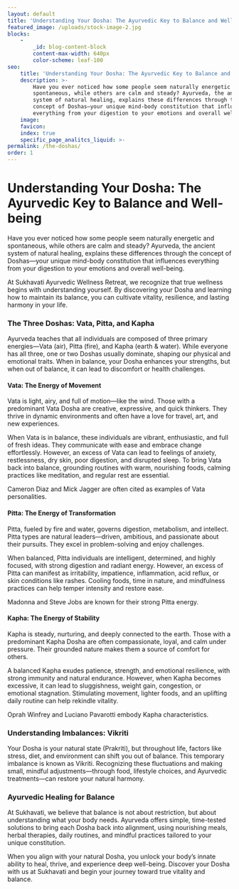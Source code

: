 ```yaml
---
layout: default
title: 'Understanding Your Dosha: The Ayurvedic Key to Balance and Well-being'
featured_image: /uploads/stock-image-2.jpg
blocks:
    -
        _id: blog-content-block
        content-max-width: 640px
        color-scheme: leaf-100
seo:
    title: 'Understanding Your Dosha: The Ayurvedic Key to Balance and Well-being'
    description: >-
        Have you ever noticed how some people seem naturally energetic and
        spontaneous, while others are calm and steady? Ayurveda, the ancient
        system of natural healing, explains these differences through the
        concept of Doshas—your unique mind-body constitution that influences
        everything from your digestion to your emotions and overall well-being.
    image:
    favicon:
    index: true
    specific_page_analitcs_liquid: >-
permalink: /the-doshas/
order: 1
---
```

# Understanding Your Dosha: The Ayurvedic Key to Balance and Well-being

Have you ever noticed how some people seem naturally energetic and spontaneous, while others are calm and steady? Ayurveda, the ancient system of natural healing, explains these differences through the concept of Doshas—your unique mind-body constitution that influences everything from your digestion to your emotions and overall well-being.

At Sukhavati Ayurvedic Wellness Retreat, we recognize that true wellness begins with understanding yourself. By discovering your Dosha and learning how to maintain its balance, you can cultivate vitality, resilience, and lasting harmony in your life.

### The Three Doshas: Vata, Pitta, and Kapha

Ayurveda teaches that all individuals are composed of three primary energies—Vata (air), Pitta (fire), and Kapha (earth & water). While everyone has all three, one or two Doshas usually dominate, shaping our physical and emotional traits. When in balance, your Dosha enhances your strengths, but when out of balance, it can lead to discomfort or health challenges.

#### **Vata: The Energy of Movement**

Vata is light, airy, and full of motion—like the wind. Those with a predominant Vata Dosha are creative, expressive, and quick thinkers. They thrive in dynamic environments and often have a love for travel, art, and new experiences.

When Vata is in balance, these individuals are vibrant, enthusiastic, and full of fresh ideas. They communicate with ease and embrace change effortlessly. However, an excess of Vata can lead to feelings of anxiety, restlessness, dry skin, poor digestion, and disrupted sleep. To bring Vata back into balance, grounding routines with warm, nourishing foods, calming practices like meditation, and regular rest are essential.

Cameron Diaz and Mick Jagger are often cited as examples of Vata personalities.

#### **Pitta: The Energy of Transformation**

Pitta, fueled by fire and water, governs digestion, metabolism, and intellect. Pitta types are natural leaders—driven, ambitious, and passionate about their pursuits. They excel in problem-solving and enjoy challenges.

When balanced, Pitta individuals are intelligent, determined, and highly focused, with strong digestion and radiant energy. However, an excess of Pitta can manifest as irritability, impatience, inflammation, acid reflux, or skin conditions like rashes. Cooling foods, time in nature, and mindfulness practices can help temper intensity and restore ease.

Madonna and Steve Jobs are known for their strong Pitta energy.

#### **Kapha: The Energy of Stability**

Kapha is steady, nurturing, and deeply connected to the earth. Those with a predominant Kapha Dosha are often compassionate, loyal, and calm under pressure. Their grounded nature makes them a source of comfort for others.

A balanced Kapha exudes patience, strength, and emotional resilience, with strong immunity and natural endurance. However, when Kapha becomes excessive, it can lead to sluggishness, weight gain, congestion, or emotional stagnation. Stimulating movement, lighter foods, and an uplifting daily routine can help rekindle vitality.

Oprah Winfrey and Luciano Pavarotti embody Kapha characteristics.

### **Understanding Imbalances: Vikriti**

Your Dosha is your natural state (Prakriti), but throughout life, factors like stress, diet, and environment can shift you out of balance. This temporary imbalance is known as Vikriti. Recognizing these fluctuations and making small, mindful adjustments—through food, lifestyle choices, and Ayurvedic treatments—can restore your natural harmony.

### **Ayurvedic Healing for Balance**

At Sukhavati, we believe that balance is not about restriction, but about understanding what your body needs. Ayurveda offers simple, time-tested solutions to bring each Dosha back into alignment, using nourishing meals, herbal therapies, daily routines, and mindful practices tailored to your unique constitution.

When you align with your natural Dosha, you unlock your body’s innate ability to heal, thrive, and experience deep well-being. Discover your Dosha with us at Sukhavati and begin your journey toward true vitality and balance.